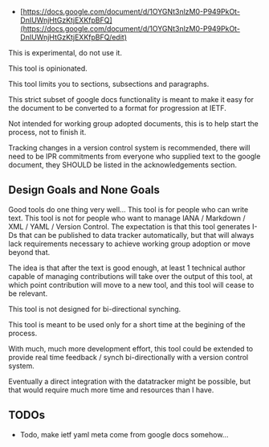 
- [https://docs.google.com/document/d/1OYGNt3nlzM0-P949PkOt-DnIUWnjHtGzKtjEXKfpBFQ](https://docs.google.com/document/d/1OYGNt3nlzM0-P949PkOt-DnIUWnjHtGzKtjEXKfpBFQ/edit)

This is experimental, do not use it.

This tool is opinionated.

This tool limits you to sections, subsections and paragraphs.

This strict subset of google docs functionality is meant to make it easy for the document to be converted to a format for progression at IETF.

Not intended for working group adopted documents, this is to help start the process, not to finish it.

Tracking changes in a version control system is recommended, there will need to be IPR commitments from everyone who supplied text to the google document, they SHOULD be listed in the acknowledgements section.

## Design Goals and None Goals

Good tools do one thing very well... 
This tool is for people who can write text.
This tool is not for people who want to manage IANA / Markdown / XML / YAML / Version Control.
The expectation is that this tool generates I-Ds that can be published to data tracker automatically, 
but that will always lack requirements necessary to achieve working group adoption or move beyond that.

The idea is that after the text is good enough, 
at least 1 technical author capable of managing contributions will take over the output of this tool,
at which point contribution will move to a new tool, and this tool will cease to be relevant.

This tool is not designed for bi-directional synching.

This tool is meant to be used only for a short time at the begining of the process.

With much, much more development effort, this tool could be extended to provide real time feedback / synch bi-directionally with a version control system.

Eventually a direct integration with the datatracker might be possible, but that would require much more time and resources than I have.

## TODOs

- Todo, make ietf yaml meta come from google docs somehow...
